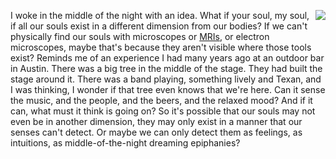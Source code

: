 <img src="http://scripting.com/images/2020/03/19/beet.png" border="0" align="right">I woke in the middle of the night with an idea. What if your soul, my soul, if all our souls exist in a different dimension from our bodies? If we can't physically find our souls with microscopes or <a href="https://www.webmd.com/a-to-z-guides/what-is-an-mri#1">MRIs</a>, or electron microscopes, maybe that's because they aren't visible where those tools exist? Reminds me of an experience I had many years ago at an outdoor bar in Austin. There was a big tree in the middle of the stage. They had built the stage around it. There was a band playing, something lively and Texan, and I was thinking, I wonder if that tree even knows that we're here. Can it sense the music, and the people, and the beers, and the relaxed mood? And if it can, what must it think is going on? So it's possible that our souls may not even be in another dimension, they may only exist in a manner that our senses can't detect. Or maybe we can only detect them as feelings, as intuitions, as middle-of-the-night dreaming epiphanies?
